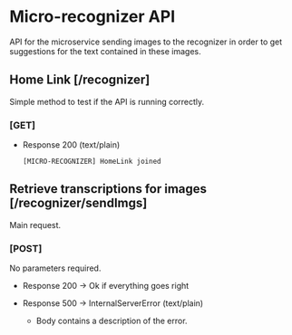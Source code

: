 # Micro-recognizer API
API for the microservice sending images to the recognizer in order to get suggestions for the text contained in these images.

## Home Link \[/recognizer\]
Simple method to test if the API is running correctly.

### \[GET\]
- Response 200 (text/plain)
    ~~~text
    [MICRO-RECOGNIZER] HomeLink joined
    ~~~

## Retrieve transcriptions for images \[/recognizer/sendImgs\]
Main request.

### \[POST\]
No parameters required.

- Response 200 -> Ok if everything goes right

- Response 500 -> InternalServerError (text/plain)
    - Body contains a description of the error.
